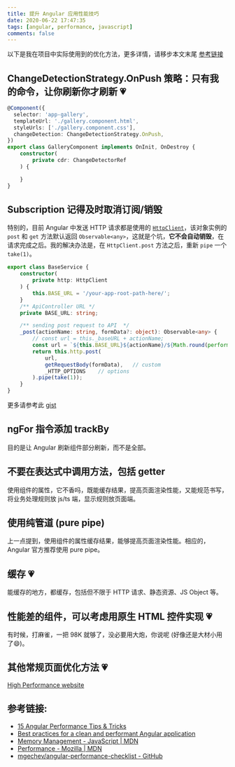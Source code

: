 ```yaml
---
title: 提升 Angular 应用性能技巧
date: 2020-06-22 17:47:35
tags: [angular, performance, javascript]
comments: false
---
```


以下是我在项目中实际使用到的优化方法，更多详情，请移步本文末尾 [参考链接](#参考链接)

## ChangeDetectionStrategy.OnPush 策略：只有我的命令，让你刷新你才刷新 💗

``` Typescript
@Component({
  selector: 'app-gallery',
  templateUrl: './gallery.component.html',
  styleUrls: ['./gallery.component.css'],
  changeDetection: ChangeDetectionStrategy.OnPush,
})
export class GalleryComponent implements OnInit, OnDestroy {  
    constructor(
        private cdr: ChangeDetectorRef
    ) {

    }
}
```

## Subscription 记得及时取消订阅/销毁

特别的，目前 Angular 中发送 HTTP 请求都是使用的 [`HttpClient`](https://angular.cn/api/common/http/HttpClient)，该对象实例的 `post` 和 `get` 方法默认返回 `Observable<any>`，这就是个坑，**它不会自动销毁**，在请求完成之后。我的解决办法是，在 `HttpClient.post` 方法之后，重新 `pipe` 一个 `take(1)`。

``` Typescript
export class BaseService {
    constructor(
        private http: HttpClient
    ) {
        this.BASE_URL = '/your-app-root-path-here/';
    }
    /** ApiController URL */
    private BASE_URL: string;

    /** sending post request to API  */
    _post(actionName: string, formData?: object): Observable<any> {
        // const url = this._baseURL + actionName;
        const url = `${this.BASE_URL}${actionName}/${Math.round(performance.now())}`;
        return this.http.post(
            url,
            getRequestBody(formData),   // custom
            _HTTP_OPTIONS    // options
        ).pipe(take(1));
    }
}
```
更多请参考此 [gist](https://gitee.com/nextwave/codes/89lyrde47iqb1n0v6pc2a62)

## ngFor 指令添加 trackBy
目的是让 Angular 刷新组件部分刷新，而不是全部。

## 不要在表达式中调用方法，包括 getter

使用组件的属性，它不香吗，既能缓存结果，提高页面渲染性能，又能规范书写，将业务处理规则放 js/ts 端，显示规则放页面端。

## 使用纯管道 (pure pipe)

上一点提到，使用组件的属性缓存结果，能够提高页面渲染性能。相应的，Angular 官方推荐使用 pure pipe。

## 缓存 💗

能缓存的地方，都缓存，包括但不限于 HTTP 请求、静态资源、JS Object 等。

## 性能差的组件，可以考虑用原生 HTML 控件实现 💗

有时候，打麻雀，一把 98K 就够了，没必要用大炮，你说呢 (好像还是大材小用了😄)。

## 其他常规页面优化方法 💗

[High Performance website](https://book.douban.com/subject/2084131/)

## 参考链接:

- [15 Angular Performance Tips & Tricks](https://angular-guru.com/blog/angular-performance-tips)
- [Best practices for a clean and performant Angular application](https://www.freecodecamp.org/news/best-practices-for-a-clean-and-performant-angular-application-288e7b39eb6f/)
- [Memory Management - JavaScript | MDN](https://developer.mozilla.org/en-US/docs/Web/JavaScript/Memory_Management)
- [Performance - Mozilla | MDN](https://developer.mozilla.org/en-US/docs/Mozilla/Performance)
- [mgechev/angular-performance-checklist - GitHub](https://github.com/mgechev/angular-performance-checklist)
